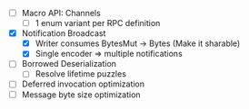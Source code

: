 - [ ] Macro API: Channels
  - [ ] 1 enum variant per RPC definition
- [x] Notification Broadcast
  - [x] Writer consumes BytesMut -> Bytes (Make it sharable)
  - [x] Single encoder => multiple notifications
- [ ] Borrowed Deserialization
  - [ ] Resolve lifetime puzzles
- [ ] Deferred invocation optimization
- [ ] Message byte size optimization